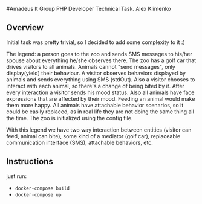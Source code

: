 #Amadeus It Group PHP Developer Technical Task. Alex Klimenko

## Overview

Initial task was pretty trivial, so I decided to add some complexity to it :)

The legend: a person goes to the zoo and sends SMS messages to his/her spouse about
everything he/she observes there. The zoo has a golf car that drives visitors to
all animals. Animals cannot "send messages", only display(yield) their behaviour. 
A visitor observes behaviors displayed by animals and sends everything using SMS (stdOut).
Also a visitor chooses to interact with each animal, so there's a change of
being bited by it. After every interaction a visitor sends his mood status. 
Also all animals have face expressions that are affected by their mood. 
Feeding an animal would make them more happy. All animals have attachable behavior scenarios, 
so it could be easily replaced, as in real life they are not doing the same thing all 
the time. The zoo is initialized using the config file.
  
With this legend we have two way interaction between entities (visitor can feed, 
animal can bite), some kind of a mediator (golf car), replaceable communication
interface (SMS), attachable behaviors, etc.

## Instructions

just run:

* `docker-compose build`
* `docker-compose up`